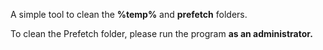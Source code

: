 A simple tool to clean the **%temp%** and **prefetch** folders.

To clean the Prefetch folder, please run the program **as an administrator.**
